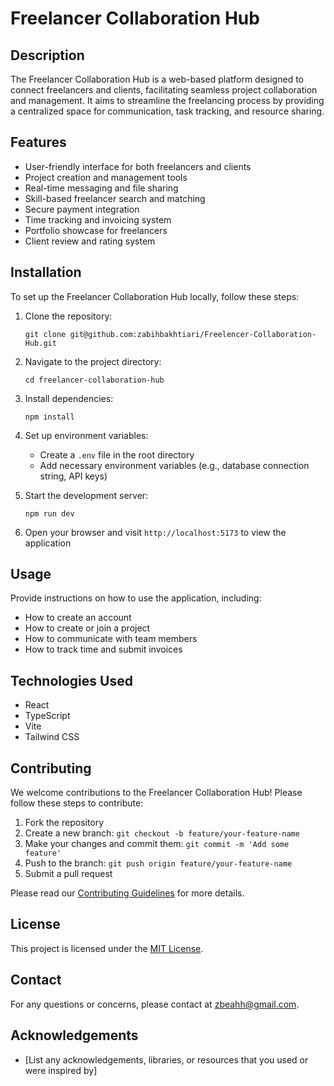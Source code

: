 
# Freelancer Collaboration Hub

## Description
The Freelancer Collaboration Hub is a web-based platform designed to connect freelancers and clients, facilitating seamless project collaboration and management. It aims to streamline the freelancing process by providing a centralized space for communication, task tracking, and resource sharing.

## Features
- User-friendly interface for both freelancers and clients
- Project creation and management tools
- Real-time messaging and file sharing
- Skill-based freelancer search and matching
- Secure payment integration
- Time tracking and invoicing system
- Portfolio showcase for freelancers
- Client review and rating system

## Installation
To set up the Freelancer Collaboration Hub locally, follow these steps:

1. Clone the repository:
   ```
   git clone git@github.com:zabihbakhtiari/Freelencer-Collaboration-Hub.git
   ```

2. Navigate to the project directory:
   ```
   cd freelancer-collaboration-hub
   ```

3. Install dependencies:
   ```
   npm install
   ```

4. Set up environment variables:
   - Create a `.env` file in the root directory
   - Add necessary environment variables (e.g., database connection string, API keys)

5. Start the development server:
   ```
   npm run dev
   ```

6. Open your browser and visit `http://localhost:5173` to view the application

## Usage
Provide instructions on how to use the application, including:
- How to create an account
- How to create or join a project
- How to communicate with team members
- How to track time and submit invoices

## Technologies Used
- React
- TypeScript
- Vite
- Tailwind CSS

## Contributing
We welcome contributions to the Freelancer Collaboration Hub! Please follow these steps to contribute:

1. Fork the repository
2. Create a new branch: `git checkout -b feature/your-feature-name`
3. Make your changes and commit them: `git commit -m 'Add some feature'`
4. Push to the branch: `git push origin feature/your-feature-name`
5. Submit a pull request

Please read our [Contributing Guidelines](CONTRIBUTING.md) for more details.

## License
This project is licensed under the [MIT License](LICENSE).

## Contact
For any questions or concerns, please contact at zbeahh@gmail.com.

## Acknowledgements
- [List any acknowledgements, libraries, or resources that you used or were inspired by]
